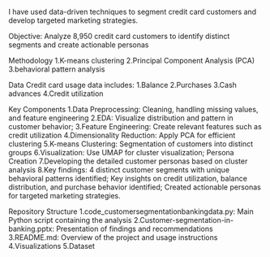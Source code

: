 I have used data-driven techniques to segment credit card customers and develop targeted marketing strategies.

Objective: Analyze 8,950 credit card customers to identify distinct segments and create actionable personas

Methodology
1.K-means clustering
2.Principal Component Analysis (PCA)
3.behavioral pattern analysis

Data
Credit card usage data includes:
1.Balance
2.Purchases
3.Cash advances
4.Credit utilization

Key Components
1.Data Preprocessing: Cleaning, handling missing values, and feature engineering
2.EDA: Visualize distribution and pattern in customer behavior; 
3.Feature Engineering: Create relevant features such as credit utilization
4.Dimensionality Reduction: Apply PCA for efficient clustering
5.K-means Clustering: Segmentation of customers into distinct groups
6.Visualization: Use UMAP for cluster visualization; Persona Creation
7.Developing the detailed customer personas based on cluster analysis
8.Key findings: 4 distinct customer segments with unique behavioral patterns identified; Key insights on credit utilization, balance distribution, and purchase behavior identified; Created actionable personas for targeted marketing strategies.

Repository Structure
1.code_customersegmentationbankingdata.py: Main Python script containing the analysis
2.Customer-segmentation-in-banking.pptx: Presentation of findings and recommendations
3.README.md: Overview of the project and usage instructions
4.Visualizations
5.Dataset
